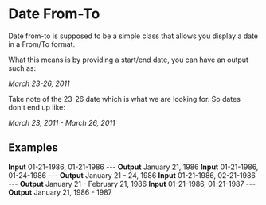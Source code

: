 Date From-To
============

Date from-to is supposed to be a simple class that allows you display a date in a From/To format. 

What this means is by providing a start/end date, you can have an output such as:

*March 23-26, 2011*

Take note of the 23-26 date which is what we are looking for. So dates don't end up like:

*March 23, 2011 - March 26, 2011*

## Examples

**Input** 01-21-1986, 01-21-1986  --- **Output** January 21, 1986
**Input** 01-21-1986, 01-24-1986  --- **Output** January 21 - 24, 1986
**Input** 01-21-1986, 02-21-1986  --- **Output** January 21 - February 21, 1986
**Input** 01-21-1986, 01-21-1987  --- **Output** January 21, 1986 - 1987